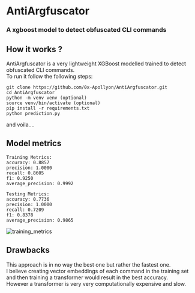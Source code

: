 # AntiArgfuscator
### A xgboost model to detect obfuscated CLI commands


## How it works ?
AntiArgfuscator is a very lightweight XGBoost modelled trained to detect obfuscated CLI commands. <br>
To run it follow the following steps:

```
git clone https://github.com/0x-Apollyon/AntiArgfuscator.git
cd AntiArgfuscator
python -m venv venv (optional)
source venv/bin/activate (optional)
pip install -r requirements.txt
python prediction.py
```

and voila....

## Model metrics

```
Training Metrics:
accuracy: 0.8857
precision: 1.0000
recall: 0.8605
f1: 0.9250
average_precision: 0.9992

Testing Metrics:
accuracy: 0.7736
precision: 1.0000
recall: 0.7209
f1: 0.8378
average_precision: 0.9865
```

![training_metrics](https://github.com/user-attachments/assets/ce1ff337-4f5b-479d-87c1-d549fa85a6c0)


## Drawbacks

This approach is in no way the best one but rather the fastest one. <br>
I believe creating vector embeddings of each command in the training set and then training a transformer would result in the best accuracy. <br>
However a transformer is very very computationally expensive and slow. <br>
